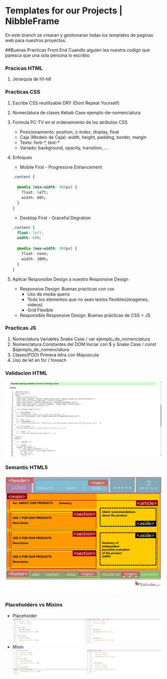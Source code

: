 # Templates for our Projects | NibbleFrame
En este branch se crearan y gestionaran todas los templates de paginas web para nuestros proyectos.

##Buenas Practicas Front End
Cuandlo alguien lea nuestra codigo que paresca que una sola persona lo escribio

### Pracicas HTML
1. Jerarquia de h1-h6

### Practicas CSS
1. Escribe CSS reutilizable DRY (Dont Repeat Yourself)
2. Nomeclatura de clases Kebab Case ejemplo-de-nomenclatura
3. Formula PC-TV en el ordenamiento de los atributos CSS 
    * Posicionamiento: position, z-index, display, float 
    * Caja (Modelo de Caja): width, height, padding, border, margin
    * Texto: font-\*, text-\*
    * Variado: background,  opacity, transition, ...
4. Enfoques 
    * Mobile First - Progressive Enhancement
    
    ```css
    .content {

      @media (min-width: 800px) {
        float: left;
        width: 60%;
      }
    }
    ```

    * Desktop First - Graceful Degration

    ```css
    .content {
      float: left;
      width: 60%;

      @media (max-width: 800px) {
        float: none;
        width: 100%;
      }
    }
    ```

5. Aplicar Responsibe Design a nuestro Responsive Design
    * Responsive Design: Buenas practicas con css
        *  Uso de media queris
        * Todo los elementos que no sean textos flexibles(imagenes, videos)
        * Grid Flexible
    * Responsible Responsive Design: Buenas prácticas de CSS + JS

### Practicas JS
1. Nomeclatura Variables Snake Case / var ejemplo_de_nomenclatura
2. Nomenclatura Constantes del DOM Iniciar con $ y Snake Case / const $ejemplo_de_nomenclatura
3. Clases(POO) Primera letra con Mayuscula
4. Uso de let en for / foreach

### Validacion HTML
![Validation](md-resources/w3c-validation.jpg)

### Semantic HTML5
![Semantic](md-resources/semantic.png)

### Placeholders vs Mixins
* Placeholder
![Placeholder](md-resources/placeholder-vs-mixin-1.jpg)
* Mixin
![Mixin](md-resources/placeholder-vs-mixin-2.jpg)